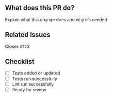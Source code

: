 ## What does this PR do?

Explain what this change does and why it’s needed.

## Related Issues

Closes #123

## Checklist

- [ ] Tests added or updated
- [ ] Tests run successfully
- [ ] Lint run successfully
- [ ] Ready for review
